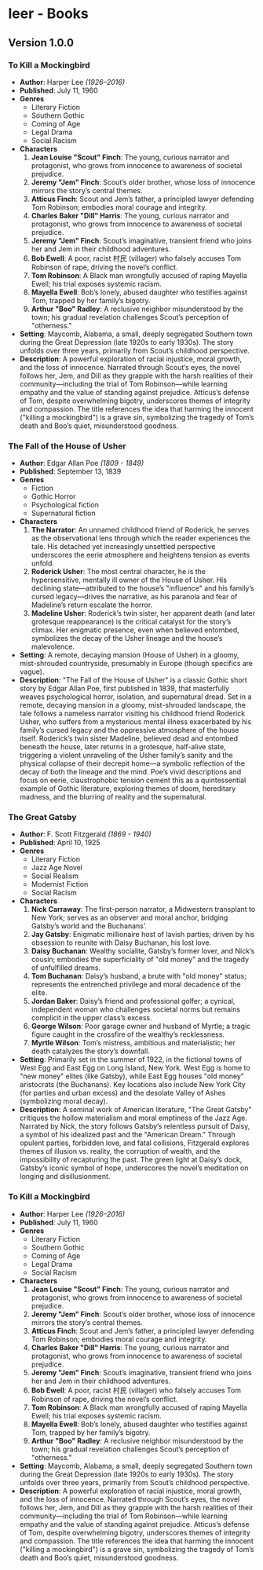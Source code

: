 # leer - Books

## Version 1.0.0

### To Kill a Mockingbird

- **Author**: Harper Lee _(1926–2016)_
- **Published**: July 11, 1960
- **Genres**
  - Literary Fiction
  - Southern Gothic
  - Coming of Age
  - Legal Drama
  - Social Racism
- **Characters**
  1. **Jean Louise "Scout" Finch**: The young, curious narrator and protagonist, who grows from innocence to awareness of societal prejudice.
  2. **Jeremy "Jem" Finch**: Scout’s older brother, whose loss of innocence mirrors the story’s central themes.
  3. **Atticus Finch**: Scout and Jem’s father, a principled lawyer defending Tom Robinson; embodies moral courage and integrity.
  4. **Charles Baker "Dill" Harris**: The young, curious narrator and protagonist, who grows from innocence to awareness of societal prejudice.
  5. **Jeremy "Jem" Finch**: Scout’s imaginative, transient friend who joins her and Jem in their childhood adventures.
  6. **Bob Ewell**: A poor, racist 村民 (villager) who falsely accuses Tom Robinson of rape, driving the novel’s conflict.
  7. **Tom Robinson**: A Black man wrongfully accused of raping Mayella Ewell; his trial exposes systemic racism.
  8. **Mayella Ewell**: Bob’s lonely, abused daughter who testifies against Tom, trapped by her family’s bigotry.
  9. **Arthur "Boo" Radley**: A reclusive neighbor misunderstood by the town; his gradual revelation challenges Scout’s perception of "otherness."
- **Setting**: Maycomb, Alabama, a small, deeply segregated Southern town during the Great Depression (late 1920s to early 1930s). The story unfolds over three years, primarily from Scout’s childhood perspective.
- **Description**: A powerful exploration of racial injustice, moral growth, and the loss of innocence. Narrated through Scout’s eyes, the novel follows her, Jem, and Dill as they grapple with the harsh realities of their community—including the trial of Tom Robinson—while learning empathy and the value of standing against prejudice. Atticus’s defense of Tom, despite overwhelming bigotry, underscores themes of integrity and compassion. The title references the idea that harming the innocent ("killing a mockingbird") is a grave sin, symbolizing the tragedy of Tom’s death and Boo’s quiet, misunderstood goodness.

### The Fall of the House of Usher

- **Author**: Edgar Allan Poe _(1809 - 1849)_
- **Published**: September 13, 1839
- **Genres**
  - Fiction
  - Gothic Horror
  - Psychological fiction
  - Supernatural fiction
- **Characters**
  1. **The Narrator**: An unnamed childhood friend of Roderick, he serves as the observational lens through which the reader experiences the tale. His detached yet increasingly unsettled perspective underscores the eerie atmosphere and heightens tension as events unfold.
  2. **Roderick Usher**: The most central character, he is the hypersensitive, mentally ill owner of the House of Usher. His declining state—attributed to the house’s "influence" and his family’s cursed legacy—drives the narrative, as his paranoia and fear of Madeline’s return escalate the horror.
  3. **Madeline Usher**: Roderick’s twin sister, her apparent death (and later grotesque reappearance) is the critical catalyst for the story’s climax. Her enigmatic presence, even when believed entombed, symbolizes the decay of the Usher lineage and the house’s malevolence.
- **Setting**: A remote, decaying mansion (House of Usher) in a gloomy, mist-shrouded countryside, presumably in Europe (though specifics are vague).
- **Description**: "The Fall of the House of Usher" is a classic Gothic short story by Edgar Allan Poe, first published in 1839, that masterfully weaves psychological horror, isolation, and supernatural dread. Set in a remote, decaying mansion in a gloomy, mist-shrouded landscape, the tale follows a nameless narrator visiting his childhood friend Roderick Usher, who suffers from a mysterious mental illness exacerbated by his family’s cursed legacy and the oppressive atmosphere of the house itself. Roderick’s twin sister Madeline, believed dead and entombed beneath the house, later returns in a grotesque, half-alive state, triggering a violent unraveling of the Usher family’s sanity and the physical collapse of their decrepit home—a symbolic reflection of the decay of both the lineage and the mind. Poe’s vivid descriptions and focus on eerie, claustrophobic tension cement this as a quintessential example of Gothic literature, exploring themes of doom, hereditary madness, and the blurring of reality and the supernatural.

### The Great Gatsby

- **Author**: F. Scott Fitzgerald _(1869 - 1940)_
- **Published**: April 10, 1925
- **Genres**
  - Literary Fiction
  - Jazz Age Novel
  - Social Realism
  - Modernist Fiction
  - Social Racism
- **Characters**
  1. **Nick Carraway**: The first-person narrator, a Midwestern transplant to New York; serves as an observer and moral anchor, bridging Gatsby’s world and the Buchanans’.
  2. **Jay Gatsby**: Enigmatic millionaire host of lavish parties; driven by his obsession to reunite with Daisy Buchanan, his lost love.
  3. **Daisy Buchanan**: Wealthy socialite, Gatsby’s former lover, and Nick’s cousin; embodies the superficiality of "old money" and the tragedy of unfulfilled dreams.
  4. **Tom Buchanan**: Daisy’s husband, a brute with "old money" status; represents the entrenched privilege and moral decadence of the elite.
  5. **Jordan Baker**: Daisy’s friend and professional golfer; a cynical, independent woman who challenges societal norms but remains complicit in the upper class’s excess.
  6. **George Wilson**: Poor garage owner and husband of Myrtle; a tragic figure caught in the crossfire of the wealthy’s recklessness.
  7. **Myrtle Wilson**: Tom’s mistress, ambitious and materialistic; her death catalyzes the story’s downfall.
- **Setting**: Primarily set in the summer of 1922, in the fictional towns of West Egg and East Egg on Long Island, New York. West Egg is home to "new money" elites (like Gatsby), while East Egg houses "old money" aristocrats (the Buchanans). Key locations also include New York City (for parties and urban excess) and the desolate Valley of Ashes (symbolizing moral decay).
- **Description**: A seminal work of American literature, "The Great Gatsby" critiques the hollow materialism and moral emptiness of the Jazz Age. Narrated by Nick, the story follows Gatsby’s relentless pursuit of Daisy, a symbol of his idealized past and the "American Dream." Through opulent parties, forbidden love, and fatal collisions, Fitzgerald explores themes of illusion vs. reality, the corruption of wealth, and the impossibility of recapturing the past. The green light at Daisy’s dock, Gatsby’s iconic symbol of hope, underscores the novel’s meditation on longing and disillusionment.

### To Kill a Mockingbird

- **Author**: Harper Lee _(1926–2016)_
- **Published**: July 11, 1960
- **Genres**
  - Literary Fiction
  - Southern Gothic
  - Coming of Age
  - Legal Drama
  - Social Racism
- **Characters**
  1. **Jean Louise "Scout" Finch**: The young, curious narrator and protagonist, who grows from innocence to awareness of societal prejudice.
  2. **Jeremy "Jem" Finch**: Scout’s older brother, whose loss of innocence mirrors the story’s central themes.
  3. **Atticus Finch**: Scout and Jem’s father, a principled lawyer defending Tom Robinson; embodies moral courage and integrity.
  4. **Charles Baker "Dill" Harris**: The young, curious narrator and protagonist, who grows from innocence to awareness of societal prejudice.
  5. **Jeremy "Jem" Finch**: Scout’s imaginative, transient friend who joins her and Jem in their childhood adventures.
  6. **Bob Ewell**: A poor, racist 村民 (villager) who falsely accuses Tom Robinson of rape, driving the novel’s conflict.
  7. **Tom Robinson**: A Black man wrongfully accused of raping Mayella Ewell; his trial exposes systemic racism.
  8. **Mayella Ewell**: Bob’s lonely, abused daughter who testifies against Tom, trapped by her family’s bigotry.
  9. **Arthur "Boo" Radley**: A reclusive neighbor misunderstood by the town; his gradual revelation challenges Scout’s perception of "otherness."
- **Setting**: Maycomb, Alabama, a small, deeply segregated Southern town during the Great Depression (late 1920s to early 1930s). The story unfolds over three years, primarily from Scout’s childhood perspective.
- **Description**: A powerful exploration of racial injustice, moral growth, and the loss of innocence. Narrated through Scout’s eyes, the novel follows her, Jem, and Dill as they grapple with the harsh realities of their community—including the trial of Tom Robinson—while learning empathy and the value of standing against prejudice. Atticus’s defense of Tom, despite overwhelming bigotry, underscores themes of integrity and compassion. The title references the idea that harming the innocent ("killing a mockingbird") is a grave sin, symbolizing the tragedy of Tom’s death and Boo’s quiet, misunderstood goodness.

